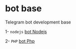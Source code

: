 # bot base

Telegram bot development base 


 1- `nodejs` 
 [bot Nodejs](http://github.com/ayhan-dev/botbase/NODELS)

 2- `PHP` 
 [bot Php](http://github.com/ayhan-dev/botbase/PHP)

